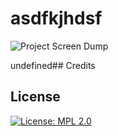 # asdfkjhdsf
 
![Project Screen Dump](undefined)
 
undefined## Credits
 
## License
 
[![License: MPL 2.0](https://img.shields.io/badge/License-MPL_2.0-brightgreen.svg)](https://opensource.org/licenses/MPL-2.0)
 
 
